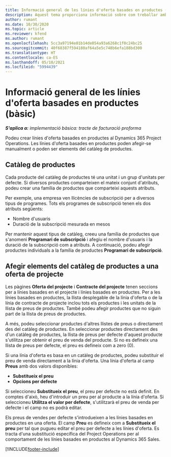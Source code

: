 ```yaml
---
title: Informació general de les línies d'oferta basades en productes (bàsic)
description: Aquest tema proporciona informació sobre com treballar amb línies d'oferta basades en productes.
author: rumant
ms.date: 10/30/2020
ms.topic: article
ms.reviewer: kfend
ms.author: rumant
ms.openlocfilehash: 5cc3a97194e01b14de054a93a6268c1f0c24bc25
ms.sourcegitcommit: 40f68387f594180af64a5e5c748b6efa188bd300
ms.translationtype: HT
ms.contentlocale: ca-ES
ms.lasthandoff: 05/10/2021
ms.locfileid: "5994439"
---
```

# <a name="product-based-quote-lines-overview---lite"></a>Informació general de les línies d'oferta basades en productes (bàsic)

_**S'aplica a:** implementació bàsica: tracte de facturació proforma_

Podeu crear línies d'oferta basades en productes al Dynamics 365 Project Operations. Les línies d'oferta basades en productes poden afegir-se manualment o poden ser elements del catàleg de productes.

## <a name="product-catalog"></a>Catàleg de productes

Cada producte del catàleg de productes té una unitat i un grup d'unitats per defecte. Si diversos productes comparteixen el mateix conjunt d'atributs, podeu crear una família de productes que comparteixi aquests atributs. 

Per exemple, una empresa ven llicències de subscripció per a diversos tipus de programes. Tots els programes de subscripció tenen els dos atributs següents:

- Nombre d'usuaris
- Duració de la subscripció mesurada en mesos

Per mantenir aquest tipus de catàleg, creeu una família de productes que s'anomeni **Programari de subscripció** i afegiu el nombre d'usuaris i la duració de la subscripció com a atributs. A continuació, podeu afegir productes individuals a la família de productes **Programari de subscripció**.

## <a name="add-product-catalog-items-to-a-project-quote"></a>Afegir elements del catàleg de productes a una oferta de projecte

Les pàgines **Oferta del projecte** i **Contracte del projecte** tenen seccions per a línies basades en el projecte i línies basades en productes. Per a les línies basades en productes, la llista desplegable de la línia d'oferta o de la línia de contracte de projecte inclou tots els productes i les unitats de la llista de preus de productes. També podeu afegir productes que no siguin part de la llista de preus de productes.

A més, podeu seleccionar productes d'altres llistes de preus o directament des del catàleg de productes. En seleccionar productes directament des d'un catàleg de productes, la llista de preus per defecte d'aquest producte s'utilitza per obtenir el preu de venda del producte. Si no es defineix una llista de preus per defecte, el preu es defineix com a zero (0).

Si una línia d'oferta es basa en un catàleg de productes, podeu substituir el preu de venda directament a la línia d'oferta. Una línia d'oferta al camp **Preus** amb dos valors disponibles:

- **Substitueix el preu**
- **Opcions per defecte**

Si seleccioneu **Substitueix el preu**, el preu per defecte no està definit. En comptes d'això, heu d'introduir un preu per al producte a la línia d'oferta. Si seleccioneu **Utilitza el valor per defecte**, s'utilitzarà el preu de venda per defecte i el camp no es podrà editar.

Els preus de vendes per defecte s'introdueixen a les línies basades en productes en una oferta. El camp **Preu** es defineix com a **Substitueix el preu** per tal que pugueu editar el preu per defecte a les línies d'oferta. Es tracta d'una substitució específica del Project Operations per al comportament de les línies basades en productes al Dynamics 365 Sales.


[!INCLUDE[footer-include](../../includes/footer-banner.md)]